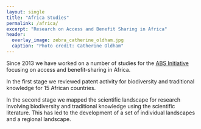 ```yaml
---
layout: single
title: "Africa Studies"
permalink: /africa/
excerpt: "Research on Access and Benefit Sharing in Africa"
header:
  overlay_image: zebra_catherine_oldham.jpg
  caption: "Photo credit: Catherine Oldham"
---
```


Since 2013 we have worked on a number of studies for the [ABS Initiative](http://www.abs-initiative.info) focusing on access and benefit-sharing in Africa. 

In the first stage we reviewed patent activity for biodiversity and traditional knowledge for 15 African countries. 

In the second stage we mapped the scientific landscape for research involving biodiversity and traditional knowledge using the scientific literature. This has led to the development of a set of individual landscapes and a regional landscape. 
